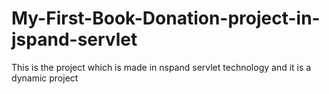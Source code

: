 # My-First-Book-Donation-project-in-jspand-servlet
This is the project which is made in nspand servlet technology and it is a dynamic project
